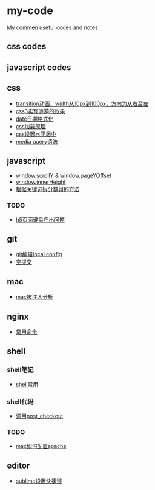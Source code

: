 # my-code

My commen useful codes and notes
## css codes


## javascript codes


## css
* [transition动画，width从10px到100px，方向为从右至左](https://github.com/hutaoer/my-code/blob/master/pages/transition_anim_r2l.html)
* [css3实现涟漪的效果](https://github.com/hutaoer/my-code/blob/master/pages/css3_lianyi.html)
* [date日期格式化]()
* [css加载原理](https://github.com/hutaoer/my-code/blob/master/notes/css_resoure_load.md)
* [css设置水平居中](https://github.com/hutaoer/my-code/blob/master/notes/css_horizontally_center.md)
* [media query语法](https://github.com/hutaoer/my-code/blob/master/notes/css_media_query.md)

## javascript
* [window.scrollY & window.pageYOffset](https://github.com/hutaoer/my-code/blob/master/notes/scrollY_and_pageYOffset.md)
* [window.innerHeight](https://github.com/hutaoer/my-code/blob/master/notes/js_innerHeight.md)
* [根据关键词拆分数组的方法](https://github.com/hutaoer/my-code/blob/master/js/array_split_by_key_words.js)

### TODO
* [h5页面键盘呼出问题](https://github.com/hutaoer/my-code/blob/master/notes/h5_keyboard_focus.md)

## git
* [git编辑local config](https://github.com/hutaoer/my-code/blob/master/notes/git_local_config.md)
* [空提交](https://github.com/hutaoer/my-code/blob/master/notes/git_empty_commit.md)

## mac
* [mac被注入分析](https://github.com/hutaoer/my-code/blob/master/notes/mac_osx_bug.md)

## nginx
* [常用命令](https://github.com/hutaoer/my-code/blob/master/notes/linux_normal_cmd.md)

## shell

### shell笔记
* [shell常用](https://github.com/hutaoer/my-code/blob/master/notes/shell.md)

### shell代码
* [调用post_checkout](https://github.com/hutaoer/my-code/blob/master/notes/shell_post_checkout.md)

### TODO
* [mac如何配置apache]()


## editor
* [sublime设置快捷键](http://www.zhugexiaojue.com/note/reindent-753.html)